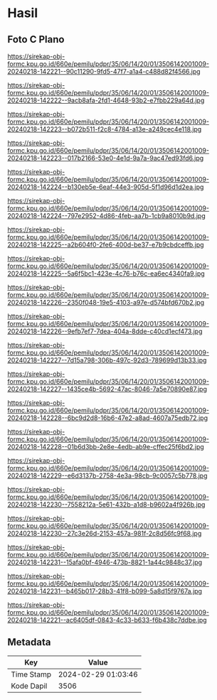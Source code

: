 # Hasil

## Foto C Plano

https://sirekap-obj-formc.kpu.go.id/660e/pemilu/pdpr/35/06/14/20/01/3506142001009-20240218-142221--90c11290-9fd5-47f7-a1a4-c488d82f4566.jpg

https://sirekap-obj-formc.kpu.go.id/660e/pemilu/pdpr/35/06/14/20/01/3506142001009-20240218-142222--9acb8afa-2fd1-4648-93b2-e7fbb229a64d.jpg

https://sirekap-obj-formc.kpu.go.id/660e/pemilu/pdpr/35/06/14/20/01/3506142001009-20240218-142223--b072b511-f2c8-4784-a13e-a249cec4e118.jpg

https://sirekap-obj-formc.kpu.go.id/660e/pemilu/pdpr/35/06/14/20/01/3506142001009-20240218-142223--017b2166-53e0-4e1d-9a7a-9ac47ed93fd6.jpg

https://sirekap-obj-formc.kpu.go.id/660e/pemilu/pdpr/35/06/14/20/01/3506142001009-20240218-142224--b130eb5e-6eaf-44e3-905d-5f1d96d1d2ea.jpg

https://sirekap-obj-formc.kpu.go.id/660e/pemilu/pdpr/35/06/14/20/01/3506142001009-20240218-142224--797e2952-4d86-4feb-aa7b-1cb9a8010b9d.jpg

https://sirekap-obj-formc.kpu.go.id/660e/pemilu/pdpr/35/06/14/20/01/3506142001009-20240218-142225--a2b604f0-2fe6-400d-be37-e7b9cbdceffb.jpg

https://sirekap-obj-formc.kpu.go.id/660e/pemilu/pdpr/35/06/14/20/01/3506142001009-20240218-142225--5a6f5bc1-423e-4c76-b76c-ea6ec4340fa9.jpg

https://sirekap-obj-formc.kpu.go.id/660e/pemilu/pdpr/35/06/14/20/01/3506142001009-20240218-142226--2350f048-19e5-4103-a97e-d574bfd670b2.jpg

https://sirekap-obj-formc.kpu.go.id/660e/pemilu/pdpr/35/06/14/20/01/3506142001009-20240218-142226--9efb7ef7-7dea-404a-8dde-c40cd1ecf473.jpg

https://sirekap-obj-formc.kpu.go.id/660e/pemilu/pdpr/35/06/14/20/01/3506142001009-20240218-142227--7d15a798-306b-497c-92d3-789699d13b33.jpg

https://sirekap-obj-formc.kpu.go.id/660e/pemilu/pdpr/35/06/14/20/01/3506142001009-20240218-142227--1435ce4b-5692-47ac-8046-7a5e70890e87.jpg

https://sirekap-obj-formc.kpu.go.id/660e/pemilu/pdpr/35/06/14/20/01/3506142001009-20240218-142228--6bc9d2d8-16b6-47e2-a8ad-4607a75edb72.jpg

https://sirekap-obj-formc.kpu.go.id/660e/pemilu/pdpr/35/06/14/20/01/3506142001009-20240218-142228--01b6d3bb-2e8e-4edb-ab9e-cffec25f6bd2.jpg

https://sirekap-obj-formc.kpu.go.id/660e/pemilu/pdpr/35/06/14/20/01/3506142001009-20240218-142229--e6d3137b-2758-4e3a-98cb-9c0057c5b778.jpg

https://sirekap-obj-formc.kpu.go.id/660e/pemilu/pdpr/35/06/14/20/01/3506142001009-20240218-142230--7558212a-5e61-432b-a1d8-b9602a4f926b.jpg

https://sirekap-obj-formc.kpu.go.id/660e/pemilu/pdpr/35/06/14/20/01/3506142001009-20240218-142230--27c3e26d-2153-457a-981f-2c8d56fc9f68.jpg

https://sirekap-obj-formc.kpu.go.id/660e/pemilu/pdpr/35/06/14/20/01/3506142001009-20240218-142231--15afa0bf-4946-473b-8821-1a44c9848c37.jpg

https://sirekap-obj-formc.kpu.go.id/660e/pemilu/pdpr/35/06/14/20/01/3506142001009-20240218-142231--b465b017-28b3-41f8-b099-5a8d15f9767a.jpg

https://sirekap-obj-formc.kpu.go.id/660e/pemilu/pdpr/35/06/14/20/01/3506142001009-20240218-142221--ac6405df-0843-4c33-b633-f6b438c7ddbe.jpg


## Metadata

| Key        | Value               |
| ---------- | ------------------- |
| Time Stamp | 2024-02-29 01:03:46 |
| Kode Dapil | 3506                |



